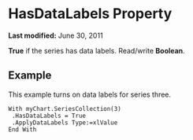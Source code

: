 
# HasDataLabels Property

 **Last modified:** June 30, 2011

 **True** if the series has data labels. Read/write **Boolean**.

## Example

This example turns on data labels for series three.


```
With myChart.SeriesCollection(3) 
 .HasDataLabels = True 
 .ApplyDataLabels Type:=xlValue 
End With
```


